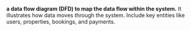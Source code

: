 **a data flow diagram (DFD) to map the data flow within the system.**
It illustrates how data moves through the system. Include key entities like users, properties, bookings, and payments.